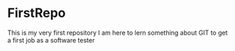 # FirstRepo
This is my very first repository
I am here to lern something about GIT to get a first job as a software tester
